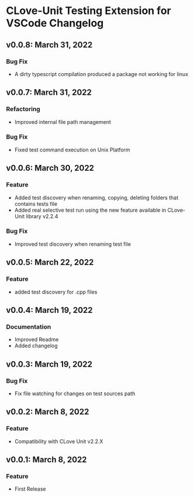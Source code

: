 # CLove-Unit Testing Extension for VSCode Changelog

## v0.0.8: March 31, 2022
### Bug Fix
* A dirty typescript compilation produced a package not working for linux

## v0.0.7: March 31, 2022
### Refactoring
* Improved internal file path management 
### Bug Fix
* Fixed test command execution on Unix Platform

## v0.0.6: March 30, 2022
### Feature
* Added test discovery when renaming, copying, deleting folders that contains tests file
* Added real selective test run using the new feature available in CLove-Unit library v2.2.4
### Bug Fix
* Improved test discovery when renaming test file

## v0.0.5: March 22, 2022
### Feature
* added test discovery for .cpp files

## v0.0.4: March 19, 2022
### Documentation
* Improved Readme
* Added changelog

## v0.0.3: March 19, 2022
### Bug Fix
* Fix file watching for changes on test sources path

## v0.0.2: March 8, 2022
### Feature
* Compatibility with CLove Unit v2.2.X

## v0.0.1: March 8, 2022
### Feature
* First Release

